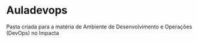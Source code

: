 # Auladevops
Pasta criada para a matéria de Ambiente de Desenvolvimento e Operações (DevOps) no Impacta
